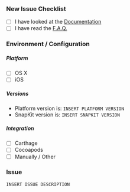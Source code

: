 ### New Issue Checklist

- [ ] I have looked at the [Documentation](http://snapkit.io/docs)
- [ ] I have read the [F.A.Q.](http://snapkit.io/faq)

### Environment / Configuration

##### Platform

* [ ] OS X
* [ ] iOS

##### Versions

* Platform version is: `INSERT PLATFORM VERSION`
* SnapKit version is: `INSERT SNAPKIT VERSION`

##### Integration

- [ ] Carthage
- [ ] Cocoapods
- [ ] Manually / Other

### Issue

`INSERT ISSUE DESCRIPTION`